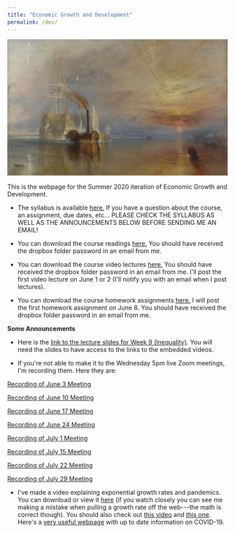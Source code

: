 ```yaml
---
title: "Economic Growth and Development"
permalink: /dev/
---
```


![fighting_temaraire](/assets/images/fighting_temaraire.png)

This is the webpage for the Summer 2020 iteration of Economic Growth and Development.


* The syllabus is available [here.](https://www.dropbox.com/s/tvza0zf55greix1/Dev_Su20_webpage.pdf?dl=0) If you have a question about the course, an assignment, due dates, etc... PLEASE CHECK THE SYLLABUS AS WELL AS THE ANNOUNCEMENTS BELOW BEFORE SENDING ME AN EMAIL!

* You can download the course readings [here.](https://www.dropbox.com/sh/zvm69x14dy7735t/AAA_00pDvTh9AIJdMajA3ntSa?dl=0) You should have received the dropbox folder password in an email from me.

* You can download the course video lectures [here.](https://www.dropbox.com/sh/k11t3wafszcgp74/AADNtQRMxEkyECyL4l6wetNja?dl=0) You should have received the dropbox folder password in an email from me.  I'll post the first video lecture on June 1 or 2 (I'll notify you with an email when I post lectures).

* You can download the course homework assignments [here.](https://www.dropbox.com/sh/9xw47rsxqhov36l/AABCKZdv4jw890-adRrYEu_8a?dl=0) I will post the first homework assignment on June 8. You should have received the dropbox folder password in an email from me.

**Some Announcements**

* Here is the [link to the lecture slides for Week 9 (Inequality)](https://www.dropbox.com/s/9bvrzjstq7e8f0t/Wk9_Growth.pdf?dl=0). You will need the slides to have access to the links to the embedded videos.

* If you're not able to make it to the Wednesday 5pm live Zoom meetings, I'm recording them. Here they are:

[Recording of June 3 Meeting](https://gmu.zoom.us/rec/share/_PJqD7D8yWlOaKPs72KEGagbOr31X6a80yhM8_JYzkZoSBXGWdk6wpUn0eJqhX8m?startTime=1591217917000)

[Recording of June 10 Meeting](https://gmu.zoom.us/rec/share/3dBXIorsqXNJaZ3z53z5VqIdTq38T6a80SQfqfIMy0s_BxGf4Q_J3V1o1_OeaMvy?startTime=1591822253000)

[Recording of June 17 Meeting](https://gmu.zoom.us/rec/share/w_NkAIvK_0JJTLfQ-GyFW_UmM6v_eaa81yRPrPAIy0wJJdln-KgHo7Oe5Dlcuxl7?startTime=1592427399000)

[Recording of June 24 Meeting](https://gmu.zoom.us/rec/share/x-hxA-237U9JZK_0tlDZeYcgMZ7qT6a81SUeqfFfzE2aYS_F58HrOw8uGj9qMzRG)

[Recording of July 1 Meeting](https://gmu.zoom.us/rec/share/65RzPZX60F1JHtKd-B34C_N4Joi1X6a80SUdqaUJnhpasJ9UOiQiDzSmmNEmI0Qo)

[Recording of July 15 Meeting](https://gmu.zoom.us/rec/share/9MxKMbr9035JHbfEq0L1VZN-B6jBX6a82nUcrPsEmE44sQUo_ZuQMIYAhRmpujK5)

[Recording of July 22 Meeting](https://gmu.zoom.us/rec/share/4s0vIJ_q0WhIaJXGzm6HS68cN7zgT6a8hHce-PpexE4dBp4R-TgKf1Ip39w1XhzQ)

[Recording of July 29 Meeting](https://gmu.zoom.us/rec/share/1_xNLYGtxE9OU9LV5mXGAPMmGIG1aaa8h3Ub-KEJyhtvr_P1ilKCrN8iP2do41mX)

* I've made a video explaining exponential growth rates and pandemics. You can download or view it [here](https://zoom.us/rec/share/7PZWDuvUzXtJaIHR6Uf1fPN-E6bMX6a8hiEcrKIKzE_VrOotYsrTinvI7ccKYTAB) (if you watch closely you can see me making a mistake when pulling a growth rate off the web---the math is correct though). You should also check out [this video](https://youtu.be/Kas0tIxDvrg) and [this one](https://www.youtube.com/watch?v=gxAaO2rsdIs&feature=emb_logo). Here's a [very useful webpage](https://ourworldindata.org/coronavirus) with up to date information on COVID-19.
